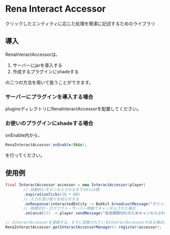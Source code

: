 # Rena Interact Accessor
クリックしたエンティティに応じた処理を簡潔に記述するためのライブラリ

## 導入
RenaInteractAccessorは、

1. サーバーにjarを導入する
2. 作成するプラグインにshadeする

の二つの方法を用いて扱うことができます。

### サーバーにプラグインを導入する場合
pluginsディレクトリにRenaInteractAccessorを配置してください。

### お使いのプラグインにshadeする場合
onEnable内から、
```java
RenaInteractAccessor.onEnable(this);
```
を行ってください。

## 使用例
```java
final InteractAccessor accessor = new InteractAccessor(player)
        // 自動的にキャンセルされるまでのtick数
        .expirationTicks(20 * 60)
        // 入力を受け取りお知らせする
        .onResponse(interactedEntity -> Bukkit.broadcastMessage("クリックしたエンティティ : " + input))
        // 時間切れ・ログアウト・サーバー閉鎖でキャンセルされた場合
        .onCancel(() -> player.sendMessage("有効期限切れのためキャンセルされました。"));

// InteractAccessorを登録する。すでに登録されているInteractAccessorがある場合はキャンセルして登録する
RenaInteractAccessor.getInteractAccessorManager().register(accessor);
```